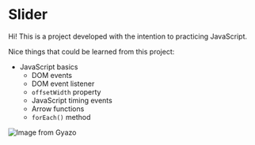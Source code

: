 # Slider 

Hi! This is a project developed with the intention to practicing JavaScript.

Nice things that could be learned from this project:

-	JavaScript basics
	-	DOM events
    -   DOM event listener
    -   `offsetWidth` property
    -   JavaScript timing events
    -   Arrow functions
    - `forEach()` method

![Image from Gyazo](https://gyazo.com/d8a62be09a3c862a381185fd1ac338d0.gif)
